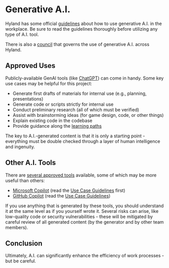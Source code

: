 # Generative A.I.
Hyland has some official [guidelines](https://pages.hyland.com/HRPortal/Policies/CONFIDENTIAL-INFORMATION-DATA-SECURITY-POLICIES/Information-Systems-Security-Policy-ISSP/Hyland-Generative-AI-Guidelines) about how to use generative A.I. in the workplace. Be sure to read the guidelines thoroughly before utilizing any type of A.I. tool.

There is also a [council](https://hyland.atlassian.net/wiki/spaces/GA/pages/875397256/Governance+-+Generative+AI) that governs the use of generative A.I. across Hyland.

## Approved Uses
Publicly-available GenAI tools (like [ChatGPT](https://chatgpt.com/)) can come in handy. Some key use cases may be helpful for this project:

- Generate first drafts of materials for internal use (e.g., planning, presentations)
- Generate code or scripts strictly for internal use
- Conduct preliminary research (all of which must be verified)
- Assist with brainstorming ideas (for game design, code, or other things)
- Explain existing code in the codebase
- Provide guidance along the [learning paths](LearningPaths.md)

The key to A.I.-generated content is that it is only a starting point - everything must be double checked through a layer of human intelligence and ingenuity.

## Other A.I. Tools
There are [several approved tools](https://hyland.atlassian.net/wiki/spaces/GA/pages/928055311/Approved+Use+Cases) available, some of which may be more useful than others:

- [Microsoft Copilot](https://copilot.microsoft.com/) (read the [Use Case Guidelines](https://hyland.atlassian.net/wiki/spaces/GA/pages/929927115/Microsoft+Copilot+Formerly+Bing+Chat) first)
- [GitHub Copilot](https://github.com/features/copilot) (read the [Use Case Guidelines](https://hyland.atlassian.net/wiki/spaces/GA/pages/929765271/Github+Copilot+for+Business))

If you use anything that is generated by these tools, you should understand it at the same level as if you yourself wrote it. Several risks can arise, like low-quality code or security vulnerabilities - these will be mitigated by careful review of all generated content (by the generator and by other team members).

## Conclusion
Ultimately, A.I. can significantly enhance the efficiency of work processes - but be careful.
